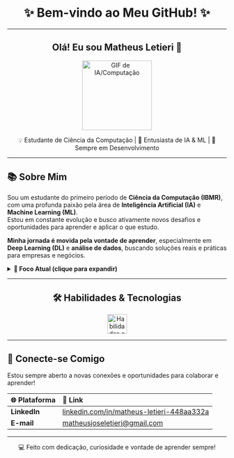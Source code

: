 <div align="center">
  <h1>✨ Bem-vindo ao Meu GitHub! ✨</h1>
  <hr>

  <h2>Olá! Eu sou <strong>Matheus Letieri</strong> 👋</h2>

  <img src="https://media0.giphy.com/media/v1.Y2lkPTc5MGI3NjExemducHk4NmhydHRxMWNqNjRnZHVibXhqMzV5OHV3ODFleGZyMW4xdSZlcD12MV9pbnRlcm5hbF9naWZfYnlfaWQmY3Q9Zw/5k5vZwRFZR5aZeniqb/giphy.gif" alt="GIF de IA/Computação" width="160" height="160"/>

  <p>💡 Estudante de Ciência da Computação | 🤖 Entusiasta de IA & ML | 🚀 Sempre em Desenvolvimento</p>
</div>

---

## 📚 Sobre Mim

Sou um estudante do primeiro período de **Ciência da Computação (IBMR)**, com uma profunda paixão pela área de **Inteligência Artificial (IA)** e **Machine Learning (ML)**.  
Estou em constante evolução e busco ativamente novos desafios e oportunidades para aprender e aplicar o que estudo.

**Minha jornada é movida pela vontade de aprender**, especialmente em **Deep Learning (DL)** e **análise de dados**, buscando soluções reais e práticas para empresas e negócios.

<details>
<summary><strong>🎯 Foco Atual (clique para expandir)</strong></summary>
<br>

- 🤖 Desenvolvimento de agentes inteligentes para automações corporativas e autônomos.  
- 📊 Exploração de estatísticas e visualização de dados para insights de negócios.  
- 🧠 Engenharia de prompts para criação de agentes especializados e personalizados.  
- 🧬 Aplicações de TI na medicina e ferramentas de apoio a estudantes da área.  
- ☁️ Estudo de plataformas SaaS, fundamentos de ERP e EIP com foco em IA.

</details>

---

<div align="center">
  <h2>🛠️ Habilidades & Tecnologias</h2>

  <p align="center">
    <img src="https://skillicons.dev/icons?i=python,scikitlearn,tensorflow,pytorch,sql,git,github,docker" 
      alt="Habilidades e Tecnologias" height="45">
  </p>
</div>

---

## 📧 Conecte-se Comigo

Estou sempre aberto a novas conexões e oportunidades para colaborar e aprender!  

| 🌐 Plataforma | 🔗 Link |
| :------------ | :------ |
| **LinkedIn** | [linkedin.com/in/matheus-letieri-448aa332a](https://www.linkedin.com/in/matheus-letieri-448aa332a/) |
| **E-mail** | [matheusjoseletieri@gmail.com](mailto:matheusjoseletieri@gmail.com) |

---

<div align="center">
  <p>💻 Feito com dedicação, curiosidade e vontade de aprender sempre!</p>
</div>
